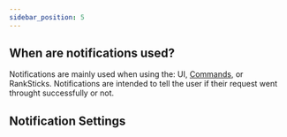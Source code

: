 ```yaml
---
sidebar_position: 5
---
```


## When are notifications used?
Notifications are mainly used when using the: UI, [Commands](/VibezAPI/docs/APIs/Commands/), or RankSticks. Notifications are intended to tell the user if their request went throught successfully or not.

## Notification Settings
